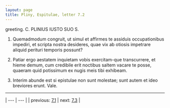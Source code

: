 ```yaml
---
layout: page
title: Pliny, Espitulae, letter 7.2
---
```


greeting. C. PLINIUS IUSTO SUO S.



1. Quemadmodum congruit, ut simul et affirmes te assiduis occupationibus impediri, et scripta nostra desideres, quae vix ab otiosis impetrare aliquid perituri temporis possunt?



2. Patiar ergo aestatem inquietam vobis exercitam-que transcurrere, et hieme demum, cum credibile erit noctibus saltem vacare te posse, quaeram quid potissimum ex nugis meis tibi exhibeam.



3. Interim abunde est si epistulae non sunt molestae; sunt autem et ideo breviores erunt. Vale.



---

| --- | --- |
| previous: [7.1](../7.1/) | next: [7.3](../7.3/) |
